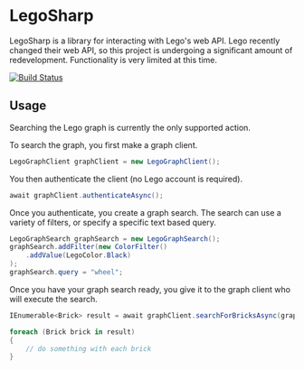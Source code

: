 # LegoSharp

LegoSharp is a library for interacting with Lego's web API. Lego recently changed their web API, so this project is undergoing a significant amount of redevelopment. Functionality is very limited at this time.

[![Build Status](https://mrayermann.visualstudio.com/LegoSharp/_apis/build/status/rolledback.LegoSharp?branchName=master)](https://mrayermann.visualstudio.com/LegoSharp/_build/latest?definitionId=1&branchName=master)

## Usage

Searching the Lego graph is currently the only supported action.

To search the graph, you first make a graph client.
```C#
LegoGraphClient graphClient = new LegoGraphClient();
```

You then authenticate the client (no Lego account is required).
```C#
await graphClient.authenticateAsync();
```

Once you authenticate, you create a graph search. The search can use a variety of filters, or specify a specific text based query.
```C#
LegoGraphSearch graphSearch = new LegoGraphSearch();
graphSearch.addFilter(new ColorFilter()
    .addValue(LegoColor.Black)
);
graphSearch.query = "wheel";
```

Once you have your graph search ready, you give it to the graph client who will execute the search.
```C#
IEnumerable<Brick> result = await graphClient.searchForBricksAsync(graphSearch);

foreach (Brick brick in result)
{
    // do something with each brick
}
```
